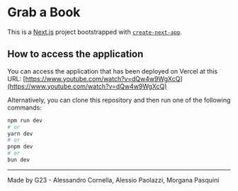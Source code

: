 # Grab a Book

This is a [Next.js](https://nextjs.org/) project bootstrapped with [`create-next-app`](https://github.com/vercel/next.js/tree/canary/packages/create-next-app).

## How to access the application

You can access the application that has been deployed on Vercel at this URL:
[https://www.youtube.com/watch?v=dQw4w9WgXcQ](https://www.youtube.com/watch?v=dQw4w9WgXcQ)

Alternatively, you can clone this repository and then run one of the following commands:

```bash
npm run dev
# or
yarn dev
# or
pnpm dev
# or
bun dev
```

---

Made by G23 - Alessandro Cornella, Alessio Paolazzi, Morgana Pasquini